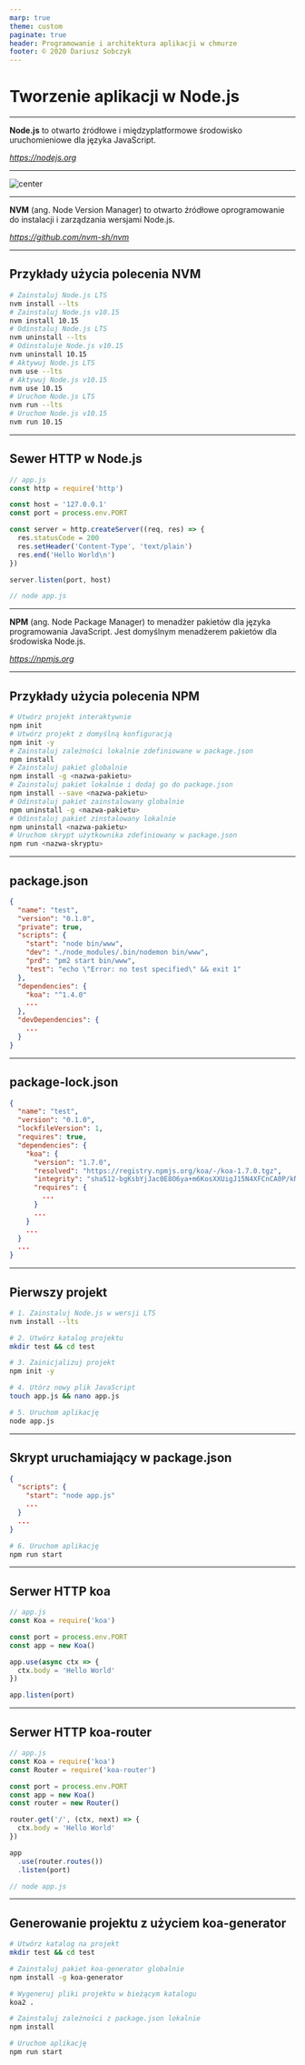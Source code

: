 ```yaml
---
marp: true
theme: custom
paginate: true
header: Programowanie i architektura aplikacji w chmurze
footer: © 2020 Dariusz Sobczyk
---
```


# Tworzenie aplikacji w Node.js

---

**Node.js** to otwarto źródłowe i międzyplatformowe środowisko uruchomieniowe dla języka JavaScript.

*https://nodejs.org*

---

![center](images/architektura-nodejs.jpg)

---

**NVM** (ang. Node Version Manager) to otwarto źródłowe oprogramowanie do instalacji i zarządzania wersjami Node.js.

*https://github.com/nvm-sh/nvm*

---

## Przykłady użycia polecenia NVM

```sh
# Zainstaluj Node.js LTS
nvm install --lts
# Zainstaluj Node.js v10.15
nvm install 10.15
# Odinstaluj Node.js LTS
nvm uninstall --lts
# Odinstaluje Node.js v10.15
nvm uninstall 10.15
# Aktywuj Node.js LTS
nvm use --lts
# Aktywuj Node.js v10.15
nvm use 10.15
# Uruchom Node.js LTS
nvm run --lts
# Uruchom Node.js v10.15
nvm run 10.15
```

---

## Sewer HTTP w Node.js

```js
// app.js
const http = require('http')

const host = '127.0.0.1'
const port = process.env.PORT

const server = http.createServer((req, res) => {
  res.statusCode = 200
  res.setHeader('Content-Type', 'text/plain')
  res.end('Hello World\n')
})

server.listen(port, host)

// node app.js
```

---

**NPM** (ang. Node Package Manager) to menadżer pakietów dla języka programowania JavaScript. Jest domyślnym menadżerem pakietów dla środowiska Node.js.

*https://npmjs.org*

---

## Przykłady użycia polecenia NPM

```sh
# Utwórz projekt interaktywnie
npm init
# Utwórz projekt z domyślną konfiguracją
npm init -y
# Zainstaluj zależności lokalnie zdefiniowane w package.json
npm install
# Zainstaluj pakiet globalnie
npm install -g <nazwa-pakietu>
# Zainstaluj pakiet lokalnie i dodaj go do package.json
npm install --save <nazwa-pakietu>
# Odinstaluj pakiet zainstalowany globalnie
npm uninstall -g <nazwa-pakietu>
# Odinstaluj pakiet zinstalowany lokalnie
npm uninstall <nazwa-pakietu>
# Uruchom skrypt użytkownika zdefiniowany w package.json
npm run <nazwa-skryptu>
```

---

## package.json

```json
{
  "name": "test",
  "version": "0.1.0",
  "private": true,
  "scripts": {
    "start": "node bin/www",
    "dev": "./node_modules/.bin/nodemon bin/www",
    "prd": "pm2 start bin/www",
    "test": "echo \"Error: no test specified\" && exit 1"
  },
  "dependencies": {
    "koa": "^1.4.0"
    ...
  },
  "devDependencies": {
    ...
  }
}
```

---

## package-lock.json

```json
{
  "name": "test",
  "version": "0.1.0",
  "lockfileVersion": 1,
  "requires": true,
  "dependencies": {
    "koa": {
      "version": "1.7.0",
      "resolved": "https://registry.npmjs.org/koa/-/koa-1.7.0.tgz",
      "integrity": "sha512-bgKsbYjJac0E8O6ya+m6KosXXUigJ15N4XFCnCA0P/kNViu9OnMLv5WcnEeQ5q1SeuKqlqcf0WiroZQBiPHp8Q==",
      "requires": {
        ...
      }
      ...
    }
    ...
  }
  ...
}
```

---

## Pierwszy projekt

```sh
# 1. Zainstaluj Node.js w wersji LTS
nvm install --lts

# 2. Utwórz katalog projektu
mkdir test && cd test

# 3. Zainicjalizuj projekt
npm init -y

# 4. Utórz nowy plik JavaScript
touch app.js && nano app.js

# 5. Uruchom aplikację
node app.js
```

---

## Skrypt uruchamiający w package.json

```json
{
  "scripts": {
    "start": "node app.js"
    ...
  }
  ...
}
```

```sh
# 6. Uruchom aplikację
npm run start
```

---

## Serwer HTTP koa

```js
// app.js
const Koa = require('koa')

const port = process.env.PORT
const app = new Koa()

app.use(async ctx => {
  ctx.body = 'Hello World'
})

app.listen(port)
```

---

## Serwer HTTP koa-router

```js
// app.js
const Koa = require('koa')
const Router = require('koa-router')

const port = process.env.PORT
const app = new Koa()
const router = new Router()

router.get('/', (ctx, next) => {
  ctx.body = 'Hello World'
})

app
  .use(router.routes())
  .listen(port)

// node app.js
```

---

## Generowanie projektu z użyciem koa-generator

```sh
# Utwórz katalog na projekt
mkdir test && cd test

# Zainstaluj pakiet koa-generator globalnie
npm install -g koa-generator

# Wygeneruj pliki projektu w bieżącym katalogu
koa2 .

# Zainstaluj zależności z package.json lokalnie
npm install

# Uruchom aplikację
npm run start
```